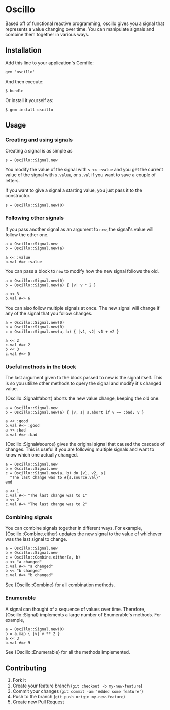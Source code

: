 # Oscillo

Based off of functional reactive programming, oscillo gives you a signal that
represents a value changing over time. You can manipulate signals and combine
them together in various ways.

## Installation

Add this line to your application's Gemfile:

    gem 'oscillo'

And then execute:

    $ bundle

Or install it yourself as:

    $ gem install oscillo

## Usage

### Creating and using signals

Creating a signal is as simple as

    s = Oscillo::Signal.new

You modify the value of the signal with `s << :value` and you get the current
value of the signal with `s.value`, or `s.val` if you want to save a couple of
letters.

If you want to give a signal a starting value, you just pass it to the
constructor.

    s = Oscillo::Signal.new(0)

### Following other signals

If you pass another signal as an argument to `new`, the signal's value will
follow the other one.

    a = Oscillo::Signal.new
    b = Oscillo::Signal.new(a)

    a << :value
    b.val #=> :value

You can pass a block to `new` to modify how the new signal follows the old.

    a = Oscillo::Signal.new(0)
    b = Oscillo::Signal.new(a) { |v| v * 2 }

    a << 3
    b.val #=> 6

You can also follow multiple signals at once. The new signal will change if any
of the signal that you follow changes.

    a = Oscillo::Signal.new(0)
    b = Oscillo::Signal.new(0)
    c = Oscillo::Signal.new(a, b) { |v1, v2| v1 + v2 }

    a << 2
    c.val #=> 2
    b << 3
    c.val #=> 5

### Useful methods in the block

The last argument given to the block passed to new is the signal itself. This is
so you utilize other methods to query the signal and modify it's changed value.

{Oscillo::Signal#abort} aborts the new value change, keeping the old one.

    a = Oscillo::Signal.new
    b = Oscillo::Signal.new(a) { |v, s| s.abort if v == :bad; v }

    a << :good
    b.val #=> :good
    a << :bad
    b.val #=> :bad

{Oscillo::Signal#source} gives the original signal that caused the cascade of
changes. This is useful if you are following multiple signals and want to know
which one actually changed.

    a = Oscillo::Signal.new
    b = Oscillo::Signal.new
    c = Oscillo::Signal.new(a, b) do |v1, v2, s|
      "The last change was to #{s.source.val}"
    end

    a << 1
    c.val #=> "The last change was to 1"
    b << 2
    c.val #=> "The last change was to 2"

### Combining signals

You can combine signals together in different ways. For example,
{Oscillo::Combine.either} updates the new signal to the value of whichever was
the last signal to change.

    a = Oscillo::Signal.new
    b = Oscillo::Signal.new
    c = Oscillo::Combine.either(a, b)
    a << "a changed"
    c.val #=> "a changed"
    b << "b changed"
    c.val #=> "b changed"

See {Oscillo::Combine} for all combination methods.

### Enumerable

A signal can thought of a sequence of values over time. Therefore, {Oscillo::Signal}
implements a large number of Enumerable's methods. For example,

    a = Oscillo::Signal.new(0)
    b = a.map { |v| v ** 2 }
    a << 3
    b.val #=> 9

See {Oscillo::Enumerable} for all the methods implemented.

## Contributing

1. Fork it
2. Create your feature branch (`git checkout -b my-new-feature`)
3. Commit your changes (`git commit -am 'Added some feature'`)
4. Push to the branch (`git push origin my-new-feature`)
5. Create new Pull Request
